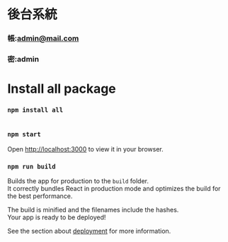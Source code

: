 # 後台系統
### 帳:admin@mail.com
### 密:admin
#








# Install all package

### `npm install all`
#

### `npm start`


Open [http://localhost:3000](http://localhost:3000) to view it in your browser.




### `npm run build`

Builds the app for production to the `build` folder.\
It correctly bundles React in production mode and optimizes the build for the best performance.

The build is minified and the filenames include the hashes.\
Your app is ready to be deployed!

See the section about [deployment](https://facebook.github.io/create-react-app/docs/deployment) for more information.






